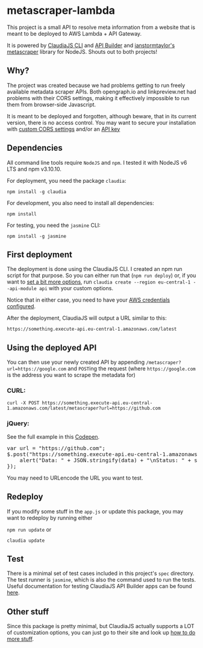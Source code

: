 # metascraper-lambda

This project is a small API to resolve meta information from a website that is meant to be deployed to AWS Lambda + API Gateway.

It is powered by [ClaudiaJS CLI](https://claudiajs.com/) and [API Builder](https://claudiajs.com/claudia-api-builder.html) and [ianstormtaylor's metascraper](https://github.com/ianstormtaylor/metascraper) library for NodeJS. Shouts out to both projects!

## Why?

The project was created because we had problems getting to run freely available metadata scraper APIs. Both opengraph.io and linkpreview.net had problems with their CORS settings, making it effectively impossible to run them from browser-side Javascript.

It is meant to be deployed and forgotten, although beware, that in its current version, there is no access control. You may want to secure your installation with [custom CORS settings](https://github.com/claudiajs/claudia-api-builder/blob/master/docs/api.md#controlling-cross-origin-resource-sharing-headers) and/or an [API key](https://github.com/claudiajs/claudia-api-builder/blob/master/docs/api.md#requiring-api-keys)

## Dependencies

All command line tools require `NodeJS` and `npm`. I tested it with NodeJS v6 LTS and npm v3.10.10.

For deployment, you need the package `claudia`:

`npm install -g claudia`

For development, you also need to install all dependencies:

`npm install`

For testing, you need the `jasmine` CLI:

`npm install -g jasmine`

## First deployment

The deployment is done using the ClaudiaJS CLI. I created an npm run script for that purpose. So you can either run that (`npm run deploy`) or, if you want to [set a bit more options](https://github.com/claudiajs/claudia/blob/master/docs/create.md), run `claudia create --region eu-central-1 --api-module api` with your custom options.

Notice that in either case, you need to have your [AWS credentials configured](https://claudiajs.com/tutorials/installing.html).

After the deployment, ClaudiaJS will output a URL similar to this:

`https://something.execute-api.eu-central-1.amazonaws.com/latest`

## Using the deployed API

You can then use your newly created API by appending `/metascraper?url=https://google.com` and `POST`ing the request (where `https://google.com` is the address you want to scrape the metadata for)

### CURL:

`curl -X POST https://something.execute-api.eu-central-1.amazonaws.com/latest/metascraper?url=https://github.com`

### jQuery:

See the full example in this [Codepen](https://codepen.io/anon/pen/aWvgeQ).

<pre>
var url = "https://github.com";
$.post("https://something.execute-api.eu-central-1.amazonaws.com/latest/metascraper?url=" + url, function(data, status){
    alert("Data: " + JSON.stringify(data) + "\nStatus: " + status);
});</pre>

You may need to URLencode the URL you want to test.

## Redeploy

If you modify some stuff in the `app.js` or update this package, you may want to redeploy by running either 

`npm run update` or

`claudia update`

## Test

There is a minimal set of test cases included in this project's `spec` directory. The test runner is `jasmine`, which is also the command used to run the tests. Useful documentation for testing ClaudiaJS API Builder apps can be found [here](https://claudiajs.com/tutorials/testing-locally.html).

## Other stuff

Since this package is pretty minimal, but ClaudiaJS actually supports a LOT of customization options, you can just go to their site and look up [how to do more stuff](https://github.com/claudiajs/claudia-api-builder/blob/master/docs/api.md).


